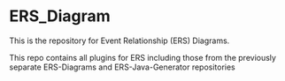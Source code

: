ERS_Diagram
===========

This is the repository for Event Relationship (ERS) Diagrams.

This repo contains all plugins for ERS including those from the previously separate ERS-Diagrams and ERS-Java-Generator repositories